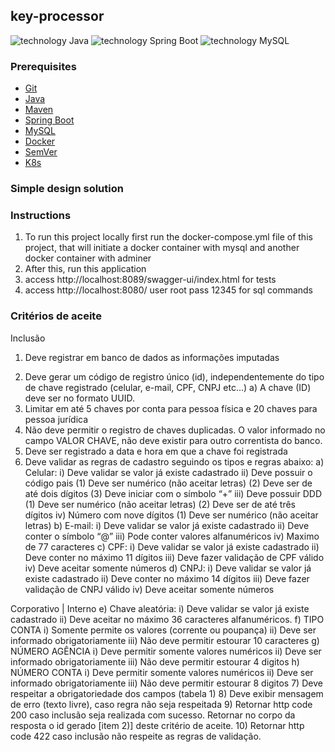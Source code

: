 ## key-processor

![technology Java](https://img.shields.io/badge/technology-java-blue.svg)
![technology Spring Boot](https://img.shields.io/badge/technology-spring-boot.svg)
![technology MySQL](https://img.shields.io/badge/technology-mysql.svg)

[//]: # (![technology MongoDB]&#40;https://img.shields.io/badge/technology-mongo-db.svg&#41;)

### Prerequisites

* [Git](https://git-scm.com/)
* [Java](https://www.java.com/)
* [Maven](https://maven.apache.org/)
* [Spring Boot](https://spring.io/projects/spring-boot) 
* [MySQL](https://www.mysql.com/)
* [Docker](https://www.docker.com/products/docker-desktop)
* [SemVer](http://semver.org/)
* [K8s](https://kubernetes.io/)

### Simple design solution

### Instructions
1. To run this project locally first run the docker-compose.yml file of this project, that will initiate a docker container with mysql and another docker container with adminer
2. After this, run this application
3. access http://localhost:8089/swagger-ui/index.html for tests
4. access http://localhost:8080/ user root pass 12345 for sql commands


### Critérios de aceite

Inclusão
1. Deve registrar em banco de dados as informações imputadas





2) Deve gerar um código de registro único (id), independentemente do tipo de chave
   registrado (celular, e-mail, CPF, CNPJ etc...)
   a) A chave (ID) deve ser no formato UUID.
3) Limitar em até 5 chaves por conta para pessoa física e 20 chaves para pessoa jurídica
4) Não deve permitir o registro de chaves duplicadas. O valor informado no campo VALOR
   CHAVE, não deve existir para outro correntista do banco.
5) Deve ser registrado a data e hora em que a chave foi registrada
6) Deve validar as regras de cadastro seguindo os tipos e regras abaixo:
   a) Celular:
   i) Deve validar se valor já existe cadastrado
   ii) Deve possuir o código pais
   (1) Deve ser numérico (não aceitar letras)
   (2) Deve ser de até dois dígitos
   (3) Deve iniciar com o símbolo “+”
   iii) Deve possuir DDD
   (1) Deve ser numérico (não aceitar letras)
   (2) Deve ser de até três dígitos
   iv) Número com nove dígitos
   (1) Deve ser numérico (não aceitar letras)
   b) E-mail:
   i) Deve validar se valor já existe cadastrado
   ii) Deve conter o símbolo “@”
   iii) Pode conter valores alfanuméricos
   iv) Maximo de 77 caracteres
   c) CPF:
   i) Deve validar se valor já existe cadastrado
   ii) Deve conter no máximo 11 dígitos
   iii) Deve fazer validação de CPF válido
   iv) Deve aceitar somente números
   d) CNPJ:
   i) Deve validar se valor já existe cadastrado
   ii) Deve conter no máximo 14 dígitos
   iii) Deve fazer validação de CNPJ válido
   iv) Deve aceitar somente números

Corporativo | Interno
e) Chave aleatória:
i) Deve validar se valor já existe cadastrado
ii) Deve aceitar no máximo 36 caracteres alfanuméricos.
f) TIPO CONTA
i) Somente permite os valores (corrente ou poupança)
ii) Deve ser informado obrigatoriamente
iii) Não deve permitir estourar 10 caracteres
g) NÚMERO AGÊNCIA
i) Deve permitir somente valores numéricos
ii) Deve ser informado obrigatoriamente
iii) Não deve permitir estourar 4 digitos
h) NÚMERO CONTA
i) Deve permitir somente valores numéricos
ii) Deve ser informado obrigatoriamente
iii) Não deve permitir estourar 8 digitos
7) Deve respeitar a obrigatoriedade dos campos (tabela 1)
8) Deve exibir mensagem de erro (texto livre), caso regra não seja respeitada
9) Retornar http code 200 caso inclusão seja realizada com sucesso. Retornar no corpo da
   resposta o id gerado [item 2)] deste critério de aceite.
10) Retornar http code 422 caso inclusão não respeite as regras de validação.

